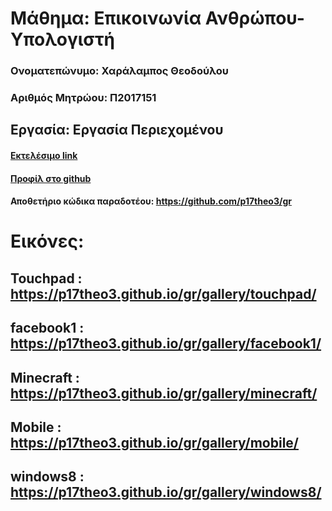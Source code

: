 
# Μάθημα: Επικοινωνία Ανθρώπου-Υπολογιστή
 
### Ονοματεπώνυμο: Χαράλαμπος Θεοδούλου
### Αριθμός Μητρώου: Π2017151
 
## Εργασία: Εργασία Περιεχομένου
 
 
#### [Εκτελέσιμο link](https://p17theo3.github.io/gr '[Εκτελέσιμο link')
#### [Προφίλ στο github](https://github.com/p17theo3 'Προφίλ στο github')
 
#### Αποθετήριο κώδικα παραδοτέου: https://github.com/p17theo3/gr
 
# Εικόνες:
## Touchpad : https://p17theo3.github.io/gr/gallery/touchpad/
## facebook1 : https://p17theo3.github.io/gr/gallery/facebook1/
## Minecraft : https://p17theo3.github.io/gr/gallery/minecraft/
## Mobile : https://p17theo3.github.io/gr/gallery/mobile/
## windows8 : https://p17theo3.github.io/gr/gallery/windows8/

